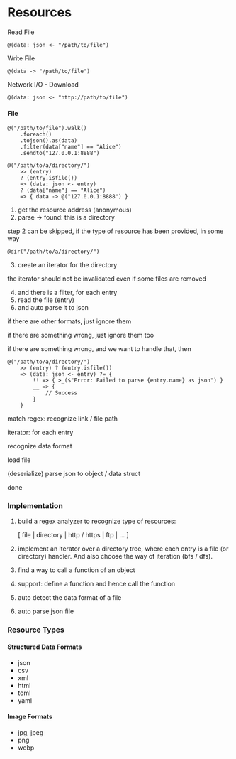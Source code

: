 # Resources

Read File

```
@(data: json <- "/path/to/file")
```

Write File

```
@(data -> "/path/to/file")
```

Network I/O - Download

```
@(data: json <- "http://path/to/file")
```



#### File

```
@("/path/to/file").walk()
    .foreach()
    .tojson().as(data)
    .filter(data["name"] == "Alice")
    .sendto("127.0.0.1:8888")

@("/path/to/a/directory/")
    >> (entry)
    ? (entry.isfile())
    => (data: json <- entry)
    ? (data["name"] == "Alice") 
    => { data -> @("127.0.0.1:8888") }
```

1. get the resource address (anonymous)
2. parse -> found: this is a directory

step 2 can be skipped, if the type of resource has been provided, in some way

```
@dir("/path/to/a/directory/")
```

3. create an iterator for the directory

the iterator should not be invalidated even if some files are removed

4. and there is a filter, for each entry
5. read the file (entry)
6. and auto parse it to json

if there are other formats, just ignore them

if there are something wrong, just ignore them too

if there are something wrong, and we want to handle that, then

```
@("/path/to/a/directory/")
    >> (entry) ? (entry.isfile())
    => (data: json <- entry) ?= {
        !! => { >_($"Error: Failed to parse {entry.name} as json") }
        __ => {
            // Success
        }
    }
```

match regex: recognize link / file path

iterator: for each entry

recognize data format

load file

(deserialize) parse json to object / data struct

done

### Implementation

1.  build a regex analyzer to recognize type of resources:

    \[ file | directory | http / https | ftp | ... ]
2. implement an iterator over a directory tree, where each entry is a file (or directory) handler. And also choose the way of iteration (bfs / dfs).
3. find a way to call a function of an object
4. support: define a function and hence call the function
5. auto detect the data format of a file
6. auto parse json file

### Resource Types

#### Structured Data Formats

* json
* csv
* xml
* html
* toml
* yaml

#### Image Formats

* jpg, jpeg
* png
* webp
